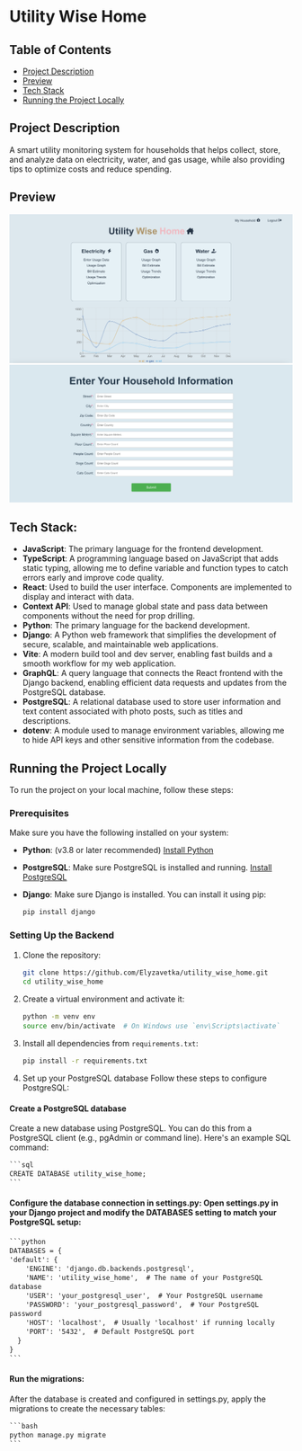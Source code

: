 # Utility Wise Home

## Table of Contents

- [Project Description](#project-description)
- [Preview](#preview)
- [Tech Stack](#Tech-stack)
- [Running the Project Locally](#running-the-project-locally)

## Project Description
A smart utility monitoring system for households that helps collect, store, and analyze data on electricity, water, and gas usage, while also providing tips to optimize costs and reduce spending.

## Preview
![cover image](https://github.com/Elyzavetka/utility_wise_home/blob/main/frontend/src/assets/project-preview.png)
![cover image](https://github.com/Elyzavetka/utility_wise_home/blob/main/frontend/src/assets/household-form.png)


## Tech Stack:

- **JavaScript**: The primary language for the frontend development.
- **TypeScript**: A programming language based on JavaScript that adds static typing, allowing me to define variable and function types to catch errors early and improve code quality.
- **React**: Used to build the user interface. Components are implemented to display and interact with data.
- **Context API**: Used to manage global state and pass data between components without the need for prop drilling.
- **Python**: The primary language for the backend development.
- **Django**: A Python web framework that simplifies the development of secure, scalable, and maintainable web applications. 
- **Vite**: A modern build tool and dev server, enabling fast builds and a smooth workflow for my web application.
- **GraphQL**: A query language that connects the React frontend with the Django backend, enabling efficient data requests and updates from the PostgreSQL database.
- **PostgreSQL**: A relational database used to store user information and text content associated with photo posts, such as titles and descriptions.
- **dotenv**: A module used to manage environment variables, allowing me to hide API keys and other sensitive information from the codebase.

## Running the Project Locally

To run the project on your local machine, follow these steps:

### Prerequisites

Make sure you have the following installed on your system:

- **Python**: (v3.8 or later recommended) [Install Python](https://www.python.org/downloads/)
- **PostgreSQL**: Make sure PostgreSQL is installed and running. [Install PostgreSQL](https://www.postgresql.org/download/)
- **Django**: Make sure Django is installed. You can install it using pip:
  
  ```bash
  pip install django
  ```
### Setting Up the Backend

1. Clone the repository:

   ```bash
   git clone https://github.com/Elyzavetka/utility_wise_home.git
   cd utility_wise_home
   ```
2. Create a virtual environment and activate it:

    ```bash
    python -m venv env
    source env/bin/activate  # On Windows use `env\Scripts\activate`
    ```
3. Install all dependencies from `requirements.txt`:

    ```bash
    pip install -r requirements.txt
    ```
4. Set up your PostgreSQL database
  Follow these steps to configure PostgreSQL:

  #### Create a PostgreSQL database

  Create a new database using PostgreSQL. You can do this from a PostgreSQL client (e.g., pgAdmin or command line). Here's an example SQL command:

    ```sql
    CREATE DATABASE utility_wise_home;
    ```
  #### Configure the database connection in settings.py: Open settings.py in your Django project and modify the DATABASES setting to match your PostgreSQL setup:
  
    ```python
    DATABASES = {
    'default': {
        'ENGINE': 'django.db.backends.postgresql',
        'NAME': 'utility_wise_home',  # The name of your PostgreSQL database
        'USER': 'your_postgresql_user',  # Your PostgreSQL username
        'PASSWORD': 'your_postgresql_password',  # Your PostgreSQL password
        'HOST': 'localhost',  # Usually 'localhost' if running locally
        'PORT': '5432',  # Default PostgreSQL port
      }
    }
    ```
  #### Run the migrations: 
  
  After the database is created and configured in settings.py, apply the migrations to create the necessary tables:
    
    ```bash
    python manage.py migrate
    ```
   



